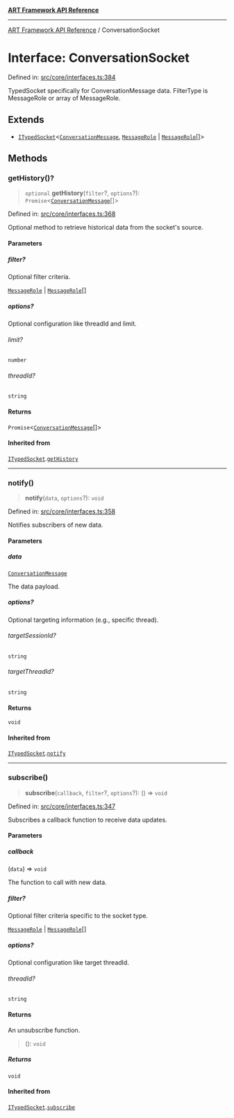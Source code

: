 [**ART Framework API Reference**](../README.md)

***

[ART Framework API Reference](../README.md) / ConversationSocket

# Interface: ConversationSocket

Defined in: [src/core/interfaces.ts:384](https://github.com/hashangit/ART/blob/a8524de337702d2ec210d86aff2464ac0aeed73e/src/core/interfaces.ts#L384)

TypedSocket specifically for ConversationMessage data.
FilterType is MessageRole or array of MessageRole.

## Extends

- [`ITypedSocket`](ITypedSocket.md)\<[`ConversationMessage`](ConversationMessage.md), [`MessageRole`](../enumerations/MessageRole.md) \| [`MessageRole`](../enumerations/MessageRole.md)[]\>

## Methods

### getHistory()?

> `optional` **getHistory**(`filter`?, `options`?): `Promise`\<[`ConversationMessage`](ConversationMessage.md)[]\>

Defined in: [src/core/interfaces.ts:368](https://github.com/hashangit/ART/blob/a8524de337702d2ec210d86aff2464ac0aeed73e/src/core/interfaces.ts#L368)

Optional method to retrieve historical data from the socket's source.

#### Parameters

##### filter?

Optional filter criteria.

[`MessageRole`](../enumerations/MessageRole.md) | [`MessageRole`](../enumerations/MessageRole.md)[]

##### options?

Optional configuration like threadId and limit.

###### limit?

`number`

###### threadId?

`string`

#### Returns

`Promise`\<[`ConversationMessage`](ConversationMessage.md)[]\>

#### Inherited from

[`ITypedSocket`](ITypedSocket.md).[`getHistory`](ITypedSocket.md#gethistory)

***

### notify()

> **notify**(`data`, `options`?): `void`

Defined in: [src/core/interfaces.ts:358](https://github.com/hashangit/ART/blob/a8524de337702d2ec210d86aff2464ac0aeed73e/src/core/interfaces.ts#L358)

Notifies subscribers of new data.

#### Parameters

##### data

[`ConversationMessage`](ConversationMessage.md)

The data payload.

##### options?

Optional targeting information (e.g., specific thread).

###### targetSessionId?

`string`

###### targetThreadId?

`string`

#### Returns

`void`

#### Inherited from

[`ITypedSocket`](ITypedSocket.md).[`notify`](ITypedSocket.md#notify)

***

### subscribe()

> **subscribe**(`callback`, `filter`?, `options`?): () => `void`

Defined in: [src/core/interfaces.ts:347](https://github.com/hashangit/ART/blob/a8524de337702d2ec210d86aff2464ac0aeed73e/src/core/interfaces.ts#L347)

Subscribes a callback function to receive data updates.

#### Parameters

##### callback

(`data`) => `void`

The function to call with new data.

##### filter?

Optional filter criteria specific to the socket type.

[`MessageRole`](../enumerations/MessageRole.md) | [`MessageRole`](../enumerations/MessageRole.md)[]

##### options?

Optional configuration like target threadId.

###### threadId?

`string`

#### Returns

An unsubscribe function.

> (): `void`

##### Returns

`void`

#### Inherited from

[`ITypedSocket`](ITypedSocket.md).[`subscribe`](ITypedSocket.md#subscribe)
